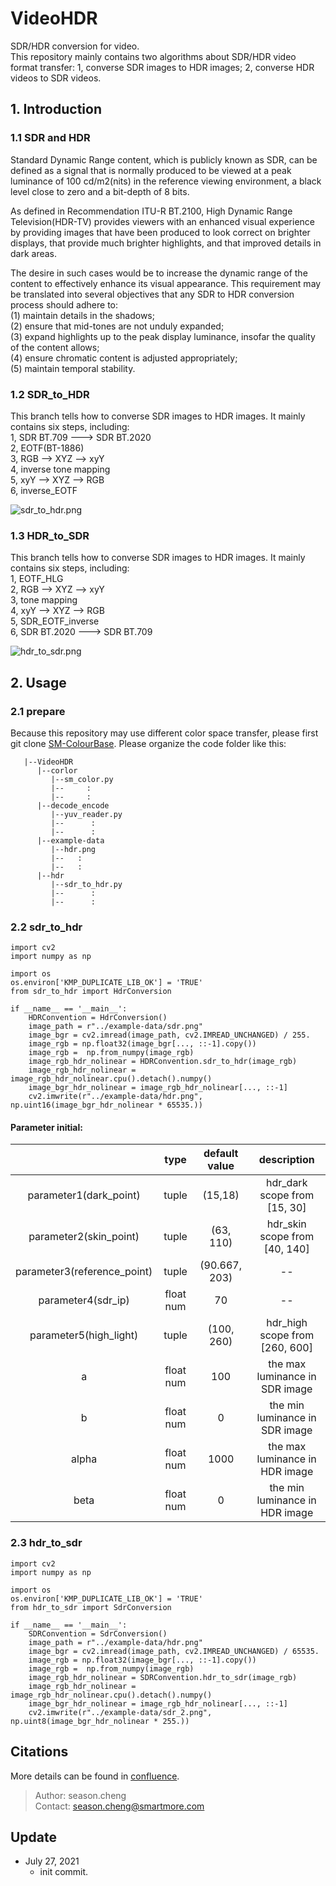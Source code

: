 # VideoHDR
SDR/HDR conversion for video.   
This repository mainly contains two algorithms about SDR/HDR video format transfer: 1, converse SDR images to HDR images;
2, converse HDR videos to SDR videos.
## 1. **Introduction**
### 1.1 SDR and HDR   
Standard Dynamic Range content, which is publicly known as SDR, can be defined as a signal that is normally produced to be viewed
at a peak luminance of 100 cd/m2(nits) in the reference viewing environment, a black level close to zero and a bit-depth of 8 bits.   

As defined in Recommendation ITU-R BT.2100, High Dynamic Range Television(HDR-TV) provides viewers with an enhanced visual experience
by providing images that have been produced to look correct on brighter displays, that provide much brighter highlights, and that improved
details in dark areas.

The desire in such cases would be to increase the dynamic range of the content to effectively enhance its visual appearance. This requirement
may be translated into several objectives that any SDR to HDR conversion process should adhere to:  
(1) maintain details in the shadows;  
(2) ensure that mid-tones are not unduly expanded;  
(3) expand highlights up to the peak display luminance, insofar the quality of the content allows;  
(4) ensure chromatic content is adjusted appropriately;  
(5) maintain temporal stability.  

### 1.2 SDR_to_HDR  
This branch tells how to converse SDR images to HDR images. It mainly contains six steps, including:   
1, SDR BT.709 ---> SDR BT.2020  
2, EOTF(BT-1886)  
3, RGB --> XYZ --> xyY  
4, inverse tone mapping  
5, xyY --> XYZ --> RGB  
6, inverse_EOTF    

![sdr_to_hdr.png](https://i.loli.net/2021/07/27/4SJnwxj7qmycu3O.png)
### 1.3 HDR_to_SDR  
This branch tells how to converse SDR images to HDR images. It mainly contains six steps, including:   
1, EOTF_HLG  
2, RGB --> XYZ --> xyY  
3, tone mapping  
4, xyY --> XYZ --> RGB  
5, SDR_EOTF_inverse  
6, SDR BT.2020 ---> SDR BT.709  

![hdr_to_sdr.png](https://i.loli.net/2021/07/27/Z3Rc5pkuWVNqd7Y.png)

## 2. **Usage**   
### 2.1 prepare
Because this repository may use different color space transfer, please first git clone [SM-ColourBase](https://github.com/smartmore/SM-ColourBase).
Please organize the code folder like this:
```
   |--VideoHDR
      |--corlor
         |--sm_color.py
         |--     :
         |--     :
      |--decode_encode
         |--yuv_reader.py
         |--      :
         |--      :
      |--example-data
         |--hdr.png
         |--   :
         |--   :
      |--hdr
         |--sdr_to_hdr.py
         |--      :
         |--      :
```

### 2.2 sdr_to_hdr  
```
import cv2
import numpy as np
 
import os
os.environ['KMP_DUPLICATE_LIB_OK'] = 'TRUE'
from sdr_to_hdr import HdrConversion

if __name__ == '__main__':
    HDRConvention = HdrConversion()
    image_path = r"../example-data/sdr.png"
    image_bgr = cv2.imread(image_path, cv2.IMREAD_UNCHANGED) / 255.
    image_rgb = np.float32(image_bgr[..., ::-1].copy())
    image_rgb =  np.from_numpy(image_rgb)
    image_rgb_hdr_nolinear = HDRConvention.sdr_to_hdr(image_rgb)
    image_rgb_hdr_nolinear = image_rgb_hdr_nolinear.cpu().detach().numpy()
    image_bgr_hdr_nolinear = image_rgb_hdr_nolinear[..., ::-1]
    cv2.imwrite(r"../example-data/hdr.png", np.uint16(image_bgr_hdr_nolinear * 65535.))
```  

#### Parameter initial:  
|                               |     type    | default value |           description           |
| :--------------------------:  |  :------:   |    :---:      |   :-------------------------:   | 
| parameter1(dark_point)        |    tuple    |    (15,18)    |hdr_dark scope from [15, 30]     | 
| parameter2(skin_point)        |    tuple    |   (63, 110)   |hdr_skin scope from [40, 140]    | 
| parameter3(reference_point)   |    tuple    | (90.667, 203) |--                               | 
| parameter4(sdr_ip)            |  float num  |       70      |--                               | 
| parameter5(high_light)        |    tuple    |   (100, 260)  |hdr_high scope from [260, 600]   | 
| a                             |  float num  |      100      |the max luminance in SDR image   | 
| b                             |  float num  |       0       |the min luminance in SDR image   | 
| alpha                         |  float num  |     1000      |the max luminance in HDR image   | 
| beta                          |  float num  |       0       |the min luminance in HDR image   |   

### 2.3 hdr_to_sdr
```
import cv2
import numpy as np
 
import os
os.environ['KMP_DUPLICATE_LIB_OK'] = 'TRUE'
from hdr_to_sdr import SdrConversion

if __name__ == '__main__':
    SDRConvention = SdrConversion()
    image_path = r"../example-data/hdr.png"
    image_bgr = cv2.imread(image_path, cv2.IMREAD_UNCHANGED) / 65535.
    image_rgb = np.float32(image_bgr[..., ::-1].copy())
    image_rgb =  np.from_numpy(image_rgb)
    image_rgb_hdr_nolinear = SDRConvention.hdr_to_sdr(image_rgb)
    image_rgb_hdr_nolinear = image_rgb_hdr_nolinear.cpu().detach().numpy()
    image_bgr_hdr_nolinear = image_rgb_hdr_nolinear[..., ::-1]
    cv2.imwrite(r"../example-data/sdr_2.png", np.uint8(image_bgr_hdr_nolinear * 255.))
```



## Citations
More details can be found in [confluence](http://confluence.sm/pages/viewpage.action?pageId=16425244).

> Author:   season.cheng  
> Contact:  season.cheng@smartmore.com



## Update
   - July 27, 2021
        + init commit.
